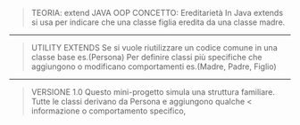 > TEORIA: extend JAVA OOP
> CONCETTO: Ereditarietà
> In Java extends si usa per indicare che una classe figlia eredita da una classe madre.
--------------------------------------------------------------------------------------------------------------
> UTILITY EXTENDS 
> Se si vuole riutilizzare un codice comune in una classe base es.(Persona)
> Per definire classi più specifiche che aggiungono o modificano comportamenti es.(Madre, Padre, Figlio)
---------------------------------------------------------------------------------------------------------------
> VERSIONE 1.0
> Questo mini-progetto simula una struttura familiare. Tutte le classi derivano da Persona e aggiungono qualche
< informazione o comportamento specifico,
